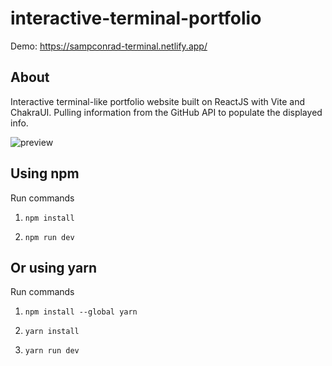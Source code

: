 # interactive-terminal-portfolio

Demo: https://sampconrad-terminal.netlify.app/

## About
Interactive terminal-like portfolio website built on ReactJS with Vite and ChakraUI. Pulling information from the GitHub API to populate the displayed info.

![preview](./preview.png)

## Using npm

Run commands

1. `npm install`

2. `npm run dev`

## Or using yarn

Run commands

1. `npm install --global yarn`

2. `yarn install`

3. `yarn run dev`
